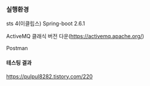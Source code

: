 
### 실행환경

sts 4(이클립스) Spring-boot 2.6.1

ActiveMQ 클래식 버전 다운(https://activemq.apache.org/)

Postman



#### 테스팅 결과

https://pulpul8282.tistory.com/220

